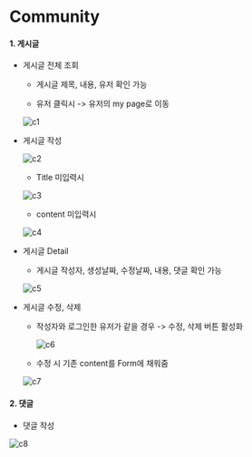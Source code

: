 # Community

#### 1. 게시글

* 게시글 전체 조회
  
  * 게시글 제목, 내용, 유저 확인 가능
  
  * 유저 클릭시 -> 유저의 my page로 이동
  
  ![c1](https://github.com/seuluv/Movie4resT/assets/121653143/8cfc8881-4d60-45f1-bb19-6b4eb325c64d)

* 게시글 작성
  
  ![c2](https://github.com/seuluv/Movie4resT/assets/121653143/f9c2fa36-5430-4ba1-8947-ebdcf14a7648)
  
  * Title 미입력시
  
  ![c3](https://github.com/seuluv/Movie4resT/assets/121653143/4c7a0950-3bef-4db4-9a63-a0b00d12ea65)
  
  * content 미입력시
  
  ![c4](https://github.com/seuluv/Movie4resT/assets/121653143/2852eb16-7458-45a2-90a1-9f20e596e450)

* 게시글 Detail
  
  * 게시글 작성자, 생성날짜, 수정날짜, 내용, 댓글 확인 가능
  
  ![c5](https://github.com/seuluv/Movie4resT/assets/121653143/26a0f98e-b25a-48d6-8f92-ecbda6b1b050)

* 게시글 수정, 삭제
  
  * 작성자와 로그인한 유저가 같을 경우 -> 수정, 삭제 버튼 활성화
    
    ![c6](https://github.com/seuluv/Movie4resT/assets/121653143/25e05d73-a42--49b9-be96be-c296cd4127a)
  
   * 수정 시 기존 content를 Form에 채워줌
    
    ![c7](https://github.com/seuluv/Movie4resT/assets/121653143/dbab5208-b58aa436--81110943-f78877)



#### 2. 댓글

* 댓글 작성

![c8](https://github.com/seuluv/Movie4resT/assets//12153/dbab52088ba36--81110943-f87877)
